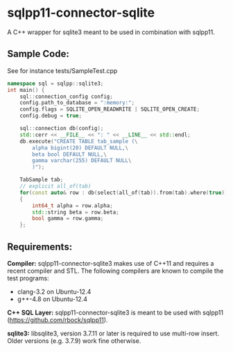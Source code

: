 sqlpp11-connector-sqlite
========================

A C++ wrapper for sqlite3 meant to be used in combination with sqlpp11.

Sample Code:
------------
See for instance tests/SampleTest.cpp

```C++
namespace sql = sqlpp::sqlite3;
int main() {
    sql::connection_config config;
    config.path_to_database = ":memory:";
    config.flags = SQLITE_OPEN_READWRITE | SQLITE_OPEN_CREATE;
    config.debug = true;

    sql::connection db(config);
    std::cerr << __FILE__ << ": " << __LINE__ << std::endl;
    db.execute("CREATE TABLE tab_sample (\
        alpha bigint(20) DEFAULT NULL,\
        beta bool DEFAULT NULL,\
        gamma varchar(255) DEFAULT NULL\
        )");

    TabSample tab;
    // explicit all_of(tab)
    for(const auto& row : db(select(all_of(tab)).from(tab).where(true)))
    {
        int64_t alpha = row.alpha;
        std::string beta = row.beta;
        bool gamma = row.gamma;
    };
```

Requirements:
-------------
__Compiler:__
sqlpp11-connector-sqlite3 makes use of C++11 and requires a recent compiler and STL. The following compilers are known to compile the test programs:

  * clang-3.2 on Ubuntu-12.4
  * g++-4.8 on Ubuntu-12.4

__C++ SQL Layer:__
sqlpp11-connector-sqlite3 is meant to be used with sqlpp11 (https://github.com/rbock/sqlpp11).

__sqlite3:__
libsqlite3, version 3.7.11 or later is required to use multi-row insert. Older versions (e.g. 3.7.9) work fine otherwise.
